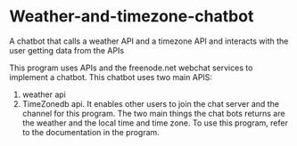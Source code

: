 # Weather-and-timezone-chatbot
A chatbot that calls a weather API and a timezone API and interacts with the user getting data from the APIs

This program uses APIs and the freenode.net webchat services to implement a chatbot. 
This chatbot uses two main APIS: 
1. weather api
2. TimeZonedb api. 
It enables other users to join the chat server and the channel for this program. The two main things the chat bots returns are the weather and the local time and time zone. To use this program, refer to the documentation in the program.
